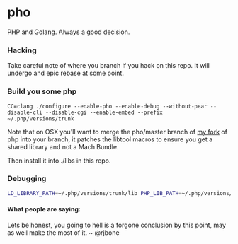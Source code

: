 pho
===

PHP and Golang. Always a good decision.

### Hacking

Take careful note of where you branch if you hack on this repo. It will undergo and epic rebase at some point.

### Build you some php

```
CC=clang ./configure --enable-pho --enable-debug --without-pear --disable-cli --disable-cgi --enable-embed --prefix ~/.php/versions/trunk
```

Note that on OSX you'll want to merge the pho/master branch of [my fork][1] of
php into your branch, it patches the libtool macros to ensure you get a shared
library and not a Mach Bundle.

Then install it into ./libs in this repo.

### Debugging

```bash
LD_LIBRARY_PATH=~/.php/versions/trunk/lib PHP_LIB_PATH=~/.php/versions/trunk/lib/libphp5.so gdb bin/pho
```

#### What people are saying:

Lets be honest, you going to hell is a forgone conclusion by this point, may as well make the most of it.
~ @rjbone

[1]: https://github.com/richo/php-src
